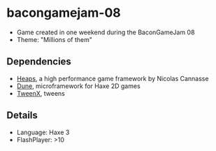 bacongamejam-08
===

* Game created in one weekend during the BaconGameJam 08
* Theme: "Millions of them"

	
Dependencies
---

* [Heaps](https://github.com/ncannasse/heaps), a high performance game framework by Nicolas Cannasse
* [Dune](https://github.com/Namide/dune), microframework for Haxe 2D games
* [TweenX](http://tweenx.spheresofa.net/en.html), tweens

	
Details
---

* Language: Haxe 3
* FlashPlayer: >10
